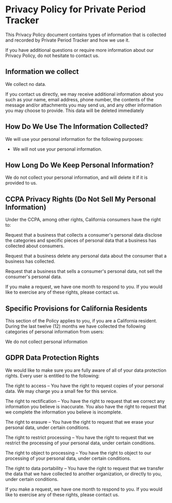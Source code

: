 Privacy Policy for Private Period Tracker
=========================================

This Privacy Policy document contains types of information that is collected and recorded by Private
Period Tracker and how we use it.

If you have additional questions or require more information about our Privacy Policy, do not
hesitate to contact us.

Information we collect
----------------------

We collect no data.

If you contact us directly, we may receive additional information about you such as your name, email
address, phone number, the contents of the message and/or attachments you may send us, and any other
information you may choose to provide. This data will be deleted immediately

How Do We Use The Information Collected?
----------------------------------------

We will use your personal information for the following purposes:

* We will not use your personal information.

How Long Do We Keep Personal Information?
-----------------------------------------

We do not collect your personal information, and will delete it if it is provided to us.

CCPA Privacy Rights (Do Not Sell My Personal Information)
---------------------------------------------------------

Under the CCPA, among other rights, California consumers have the right to:

Request that a business that collects a consumer's personal data disclose the categories and
specific pieces of personal data that a business has collected about consumers.

Request that a business delete any personal data about the consumer that a business has collected.

Request that a business that sells a consumer's personal data, not sell the consumer's personal
data.

If you make a request, we have one month to respond to you. If you would like to exercise any of
these rights, please contact us.

Specific Provisions for California Residents
--------------------------------------------

This section of the Policy applies to you, if you are a California resident. During the last
twelve (12) months we have collected the following categories of personal information from users:

We do not collect personal information

GDPR Data Protection Rights
---------------------------

We would like to make sure you are fully aware of all of your data protection rights. Every user is
entitled to the following:

The right to access – You have the right to request copies of your personal data. We may charge you
a small fee for this service.

The right to rectification – You have the right to request that we correct any information you
believe is inaccurate. You also have the right to request that we complete the information you
believe is incomplete.

The right to erasure – You have the right to request that we erase your personal data, under certain
conditions.

The right to restrict processing – You have the right to request that we restrict the processing of
your personal data, under certain conditions.

The right to object to processing – You have the right to object to our processing of your personal
data, under certain conditions.

The right to data portability – You have the right to request that we transfer the data that we have
collected to another organization, or directly to you, under certain conditions.

If you make a request, we have one month to respond to you. If you would like to exercise any of
these rights, please contact us.